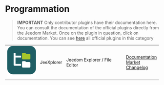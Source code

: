 
# Programmation


>**IMPORTANT**
>Only contributor plugins have their documentation here. You can consult the documentation of the official plugins directly from the Jeedom Market. Once on the plugin in question, click on documentation.
>You can see [here](https://market.jeedom.com/index.php?v=d&p=market&type=plugin&categorie=programming) all official plugins in this category


| | | | |
|--- | --- | --- | ---|
|<img src="jeexplorer/jeexplorer_icon.png" class="pluginLogo" width="100" />|JeeXplorer|Jeedom Explorer / File Editor|[Documentation](https://kiboost.github.io/jeedom_docs/plugins/jeexplorer/en_US/)<br/>[Market](https://market.jeedom.com/index.php?v=d&p=market_display&id=3690)<br/>[Changelog](https://kiboost.github.io/jeedom_docs/plugins/jeexplorer/en_US/changelog.html)|
